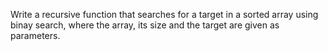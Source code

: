 Write a recursive function that searches for a target in a sorted array using 
binay search, where the array, its size and the target are given as parameters.
